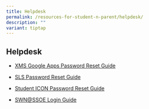 ```yaml
---
title: Helpdesk
permalink: /resources-for-student-n-parent/helpdesk/
description: ""
variant: tiptap
---
```

<h2>Helpdesk</h2>
<ul data-tight="true" class="tight">
<li>
<p><a href="/resources/students/helpdesk/google-apps-password-reset-guide" rel="noopener noreferrer nofollow" target="_blank">XMS Google Apps Password Reset Guide</a>
</p>
</li>
<li>
<p><a href="/resources/students/helpdesk/sls-password-reset-guide" rel="noopener noreferrer nofollow" target="_blank">SLS Password Reset Guide</a>
</p>
</li>
<li>
<p><a href="https://tinyurl.com/pwrform-xmss" rel="noopener noreferrer nofollow" target="_blank">Student ICON Password Reset Guide</a>
</p>
</li>
<li>
<p><a href="/resources/students/helpdesk/swn-at-ssoe-login-guide" rel="noopener noreferrer nofollow" target="_blank">SWN@SSOE Login Guide</a>
</p>
</li>
</ul>
<p></p>